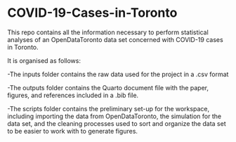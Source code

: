 # COVID-19-Cases-in-Toronto

This repo contains all the information necessary to perform statistical analyses of an OpenDataToronto data set concerned with COVID-19 cases in Toronto. 

It is organised as follows:

-The inputs folder contains the raw data used for the project in a .csv format

-The outputs folder contains the Quarto document file with the paper, figures, and references included in a .bib file.

-The scripts folder contains the preliminary set-up for the workspace, including importing the data from OpenDataToronto, the simulation for the data set, and the cleaning processes used to sort and organize the data set to be easier to work with to generate figures.